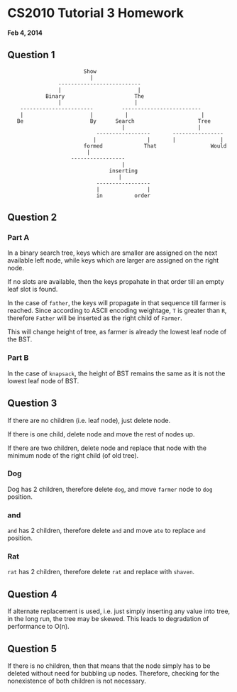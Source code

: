 CS2010 Tutorial 3 Homework
===================================

**Feb 4, 2014**

## Question 1



                            Show 
                              |
                    --------------------------
                    |                        |
                Binary                      The
                    |                       |
        -----------------------         -------------------------
        |                     |          |                       |
       Be                     By      Search                    Tree
                                        |                       |
                                -----------------       ----------------
                               |                |       |              |
                            formed             That                 Would
                             |
                        -----------------
                                        |
                                    inserting
                                       |
                                -----------------
                                |               |
                                in          order

## Question 2 

### Part A

In a binary search tree, keys which are smaller are assigned on the next
available left node, while keys which are larger are assigned on the right node.

If no slots are available, then the keys propahate in that order till an empty
leaf slot is found.

In the case of `father`, the keys will propagate in that sequence till farmer
is reached.  Since according to ASCII encoding weightage, `T` is greater than
`R`, therefore `Father` will be inserted as the right child of `Farmer`.

This will change height of tree, as farmer is already the lowest leaf node of the BST.


### Part B

In the case of `knapsack`, the height of BST remains the same as it is not the
lowest leaf node of BST.

## Question 3

If there are no children (i.e. leaf node), just delete node.

If there is one child, delete node and move the rest of nodes up.

If there are two children, delete node and replace that node with the minimum
node of the right child (of old tree).

### Dog

Dog has 2 children, therefore delete `dog`, and move `farmer` node to `dog`
position.


### and

`and` has 2 children, therefore delete `and` and move `ate` to replace `and` position.


### Rat

`rat` has 2 children, therefore delete `rat` and replace with `shaven`.


## Question 4 

If alternate replacement is used, i.e. just simply inserting any value into
tree, in the long run, the tree may be skewed.  This leads to degradation of
performance to O(n).

## Question 5

If there is no children, then that means that the node simply has to be deleted
without need for bubbling up nodes.  Therefore, checking for the nonexistence
of both children is not necessary.

